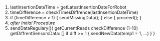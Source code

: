 1. lastInsertionDateTime = getLatestInsertionDateForRobot
2. timeDifference = checkTimesDiffrence(lastInsertionDateTime)
3. if (timeDifference > 1) {
        sendMissingData();
    } else {
        proceed();
    }
4. *after Initial Procedure*
5. sendDataRegulary(){
    getCurrentReads
    checkDifference (1-10)
    getDiffrentSensorsData: []
    if diff >= 1 {
        sendNewData(temp1 = 1, ...)
    }
}